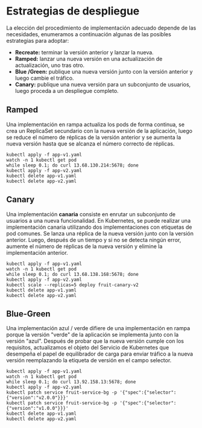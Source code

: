 # Estrategias de despliegue

La elección del procedimiento de implementación adecuado depende de las necesidades, enumeramos a continuación algunas de las posibles estrategias para adoptar:

* **Recreate:** terminar la versión anterior y lanzar la nueva.
* **Ramped:** lanzar una nueva versión en una actualización de actualización, uno tras otro.
* **Blue /Green:** publique una nueva versión junto con la versión anterior y luego cambie el tráfico.
* **Canary:** publique una nueva versión para un subconjunto de usuarios, luego proceda a un despliegue completo.

## Ramped

Una implementación en rampa actualiza los pods de forma continua, se crea un ReplicaSet secundario con la nueva versión de la aplicación, luego se reduce el número de réplicas de la versión anterior y se aumenta la nueva versión hasta que se alcanza el número correcto de réplicas.

    kubectl apply -f app-v1.yaml
    watch -n 1 kubectl get pod
    while sleep 0.1; do curl 13.68.130.214:5678; done
    kubectl apply -f app-v2.yaml
    kubectl delete app-v1.yaml
    kubectl delete app-v2.yaml

## Canary

Una implementación **canaria** consiste en enrutar un subconjunto de usuarios a una nueva funcionalidad. En Kubernetes, se puede realizar una implementación canaria utilizando dos implementaciones con etiquetas de pod comunes. Se lanza una réplica de la nueva versión junto con la versión anterior. Luego, después de un tiempo y si no se detecta ningún error, aumente el número de réplicas de la nueva versión y elimine la implementación anterior.

    kubectl apply -f app-v1.yaml
    watch -n 1 kubectl get pod
    while sleep 0.1; do curl 13.68.138.168:5678; done
    kubectl apply -f app-v2.yaml
    kubectl scale --replicas=5 deploy fruit-canary-v2
    kubectl delete app-v1.yaml
    kubectl delete app-v2.yaml


## Blue-Green

Una implementación azul / verde difiere de una implementación en rampa porque la versión "verde" de la aplicación se implementa junto con la versión "azul". Después de probar que la nueva versión cumple con los requisitos, actualizamos el objeto del Servicio de Kubernetes que desempeña el papel de equilibrador de carga para enviar tráfico a la nueva versión reemplazando la etiqueta de versión en el campo selector.

    kubectl apply -f app-v1.yaml
    watch -n 1 kubectl get pod
    while sleep 0.1; do curl 13.92.158.13:5678; done
    kubectl apply -f app-v2.yaml
    kubectl patch service fruit-service-bg -p '{"spec":{"selector":{"version":"v2.0.0"}}}'
    kubectl patch service fruit-service-bg -p '{"spec":{"selector":{"version":"v1.0.0"}}}'
    kubectl delete app-v1.yaml
    kubectl delete app-v2.yaml
